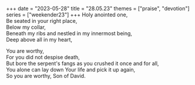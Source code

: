 +++
date = "2023-05-28"
title = "28.05.23"
themes = ["praise", "devotion"]
series = ["weekender23"]
+++
Holy anointed one,  
Be seated in your right place,  
Below my collar,  
Beneath my ribs and nestled in my innermost being,  
Deep above all in my heart,  
  
You are worthy,  
For you did not despise death,  
But bore the serpent's fangs as you crushed it once and for all,  
You alone can lay down Your life and pick it up again,  
So you are worthy, Son of David.
